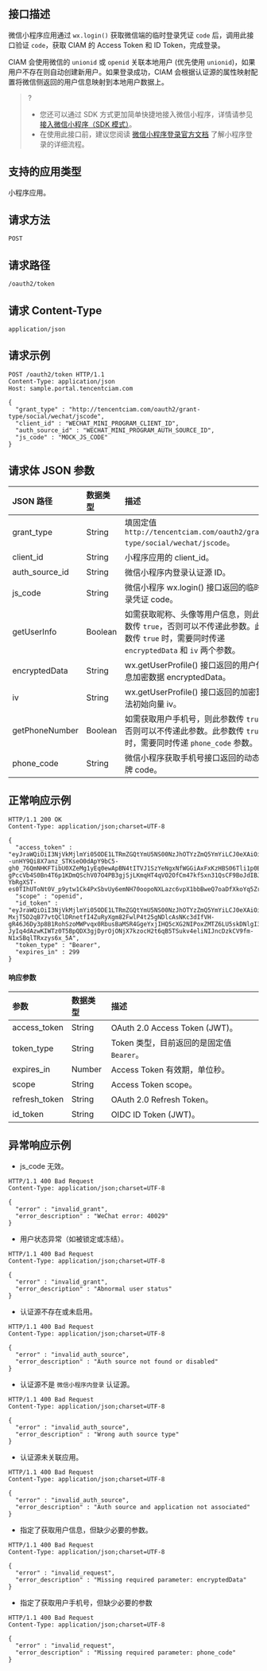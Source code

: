 ## 接口描述
微信小程序应用通过 `wx.login()` 获取微信端的临时登录凭证 `code` 后，调用此接口验证 `code`，获取 CIAM 的 Access Token 和 ID Token，完成登录。

CIAM 会使用微信的 `unionid` 或 `openid` 关联本地用户 (优先使用 `unionid`)，如果用户不存在则自动创建新用户。如果登录成功，CIAM 会根据认证源的属性映射配置将微信侧返回的用户信息映射到本地用户数据上。


>?
>- 您还可以通过 SDK 方式更加简单快捷地接入微信小程序，详情请参见 [接入微信小程序（SDK 模式）](https://cloud.tencent.com/document/product/1441/60710)。
>- 在使用此接口前，建议您阅读 [微信小程序登录官方文档](https://developers.weixin.qq.com/miniprogram/dev/framework/open-ability/login.html) 了解小程序登录的详细流程。

## 支持的应用类型
小程序应用。

## 请求方法
```
POST
```

## 请求路径
```
/oauth2/token
```

## 请求 Content-Type
```
application/json
```

## 请求示例
```
POST /oauth2/token HTTP/1.1
Content-Type: application/json
Host: sample.portal.tencentciam.com

{
  "grant_type" : "http://tencentciam.com/oauth2/grant-type/social/wechat/jscode",
  "client_id" : "WECHAT_MINI_PROGRAM_CLIENT_ID",
  "auth_source_id" : "WECHAT_MINI_PROGRAM_AUTH_SOURCE_ID",
  "js_code" : "MOCK_JS_CODE"
}
```


## 请求体 JSON 参数
| JSON 路径      | 数据类型 | 描述                                                         |
| :------------- | :------- | :----------------------------------------------------------- |
| grant_type     | String   | 填固定值 `http://tencentciam.com/oauth2/grant-type/social/wechat/jscode`。 |
| client_id      | String   | 小程序应用的 client_id。                                     |
| auth_source_id | String   | 微信小程序内登录认证源 ID。                                  |
| js_code        | String   | 微信小程序 wx.login() 接口返回的临时登录凭证 code。          |
| getUserInfo    | Boolean  | 如需获取昵称、头像等用户信息，则此参数传 `true`，否则可以不传递此参数。此参数传 `true` 时，需要同时传递 `encryptedData` 和 `iv` 两个参数。 |
| encryptedData  | String   | wx.getUserProfile() 接口返回的用户信息加密数据 encryptedData。 |
| iv             | String   | wx.getUserProfile() 接口返回的加密算法初始向量 iv。          |
| getPhoneNumber | Boolean  | 如需获取用户手机号，则此参数传 `true`，否则可以不传递此参数。此参数传 `true` 时，需要同时传递 `phone_code` 参数。 |
| phone_code     | String   | 微信小程序获取手机号接口返回的动态令牌 code。                |



## 正常响应示例
```
HTTP/1.1 200 OK
Content-Type: application/json;charset=UTF-8

{
  "access_token" : "eyJraWQiOiI3NjVkMjlmYi05ODE1LTRmZGQtYmU5NS00NzJhOTYzZmQ5YmYiLCJ0eXAiOiJKV1QiLCJhbGciOiJSUzI1NiJ9.eyJzdWIiOiJNT0NLX1VTRVJfSUQiLCJhdWQiOiJXRUNIQVRfTUlOSV9QUk9HUkFNX0NMSUVOVF9JRCIsIm5iZiI6MTY0MjA2MDI2Mywic2NvcGUiOlsib3BlbmlkIl0sImlzcyI6Imh0dHBzOlwvXC9zYW1wbGUucG9ydGFsLnRlbmNlbnRjaWFtLmNvbSIsImV4cCI6MTY0MjA2MDU2MywiaWF0IjoxNjQyMDYwMjYzLCJqdGkiOiI1YzQ2YmM5Mi0yYzg0LTQxOTEtOWZmMC1kNjdjYmIwMTk3MDIifQ.wMRbMeeGxtrX--unHY9Qi8X7anz_STKseO0dApY9bC5-gh0_76QmNHKFTibU0XZeMg1yEq0ewApBN4tITVJ1SzYeNgxNfWGGiAxFxKzHBS06Tli1p0ByiFl-gPccVb4S0Bn4T6p1KDmQSchV07O4PB3gjSjLKmqHT4qVO2OfCm47kfSxn31QsCF9BoJdIBJ43ic8hk2LFJ5gTSPBeZM8Dr5BcaUbSclJpLulQNuwmax7gQnw7jpeDGAGOPVih-YbRgXST-es0TIhUToNt0V_p9ytw1Ck4PxSbvUy6emNH70oopoNXLazc6vpX1bbBweQ7oaDfXkoYq5ZrV8On2qwPA",
  "scope" : "openid",
  "id_token" : "eyJraWQiOiI3NjVkMjlmYi05ODE1LTRmZGQtYmU5NS00NzJhOTYzZmQ5YmYiLCJ0eXAiOiJKV1QiLCJhbGciOiJSUzI1NiJ9.eyJzdWIiOiJNT0NLX1VTRVJfSUQiLCJhdWQiOiJXRUNIQVRfTUlOSV9QUk9HUkFNX0NMSUVOVF9JRCIsImF6cCI6IldFQ0hBVF9NSU5JX1BST0dSQU1fQ0xJRU5UX0lEIiwiaXNzIjoiaHR0cHM6XC9cL3NhbXBsZS5wb3J0YWwudGVuY2VudGNpYW0uY29tIiwiZXhwIjoxNjQyMDYyMDYzLCJpYXQiOjE2NDIwNjAyNjMsImp0aSI6IjA2OGNhZGVlLTAzYTMtNDVmZC05ZWJhLTU4MjZiZmU1ZDljOCJ9.D-MxjT5D2qB77vtQClDRnetfI4ZuRyXgm82FwlP4t25gNDlcAsNKc3dIfVH-gR46J6Dy3p8B1RohSzoMWPvqx0RbusBaMSR4GgeYxjIHQ5cXG2NIPoxZMTZ6LU5skDNlgI3zf7Ma1lfwkMDBVjNLjDJMM4Ltlntj9tK5WD1ti8IBuJmeCtAnatDY_5_fB4_zBhg14LEc3LSMuVTupxe08QTe0csw_lREswsVN3ugBBY7ejMmCxxqdu_CngTDbZ-JyIq4dAzwKIWTz0T5BpQDX3gjDyrOjONjX7kzocH2t6qB5TSukv4eliNIJncDzkCV9fm-N1xSBqlTRxzys6x_5A",
  "token_type" : "Bearer",
  "expires_in" : 299
}
```

#### 响应参数
| 参数          | 数据类型 | 描述                                      |
| :------------ | :------- | :---------------------------------------- |
| access_token  | String   | OAuth 2.0 Access Token (JWT)。            |
| token_type    | String   | Token 类型，目前返回的是固定值 `Bearer`。 |
| expires_in    | Number   | Access Token 有效期，单位秒。             |
| scope         | String   | Access Token scope。                      |
| refresh_token | String   | OAuth 2.0 Refresh Token。                 |
| id_token      | String   | OIDC ID Token (JWT)。                     |



## 异常响应示例
- js_code 无效。
```
HTTP/1.1 400 Bad Request
Content-Type: application/json;charset=UTF-8

{
  "error" : "invalid_grant",
  "error_description" : "WeChat error: 40029"
}
```
- 用户状态异常（如被锁定或冻结）。
```
HTTP/1.1 400 Bad Request
Content-Type: application/json;charset=UTF-8

{
  "error" : "invalid_grant",
  "error_description" : "Abnormal user status"
}
```
- 认证源不存在或未启用。
```
HTTP/1.1 400 Bad Request
Content-Type: application/json;charset=UTF-8

{
  "error" : "invalid_auth_source",
  "error_description" : "Auth source not found or disabled"
}
```
- 认证源不是 `微信小程序内登录` 认证源。
```
HTTP/1.1 400 Bad Request
Content-Type: application/json;charset=UTF-8

{
  "error" : "invalid_auth_source",
  "error_description" : "Wrong auth source type"
}
```
- 认证源未关联应用。
```
HTTP/1.1 400 Bad Request
Content-Type: application/json;charset=UTF-8

{
  "error" : "invalid_auth_source",
  "error_description" : "Auth source and application not associated"
}
```
- 指定了获取用户信息，但缺少必要的参数。
```
HTTP/1.1 400 Bad Request
Content-Type: application/json;charset=UTF-8

{
  "error" : "invalid_request",
  "error_description" : "Missing required parameter: encryptedData"
}
```
- 指定了获取用户手机号，但缺少必要的参数
```
HTTP/1.1 400 Bad Request
Content-Type: application/json;charset=UTF-8

{
  "error" : "invalid_request",
  "error_description" : "Missing required parameter: phone_code"
}
```



